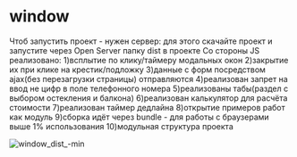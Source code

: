 # window
Чтоб запустить проект - нужен сервер:
для этого скачайте проект и запустите через Open Server папку dist в проекте
Со стороны JS реализовано:
1)всплытие по клику/таймеру модальных окон
2)закрытие их при клике на крестик/подложку
3)данные с форм посредством ajax(без перезагрузки страницы) отправляются
4)реализован запрет на ввод не цифр в поле телефонного номера
5)реализованы табы(раздел с выбором остекления и балкона)
6)реализован калькулятор для расчёта стоимости
7)реализован таймер дедлайна
8)открытие примеров работ как модуль
9)сборка идёт через bundle - для работы с браузерами выше 1% использования
10)модульная структура проекта 

![window_dist_-min](https://user-images.githubusercontent.com/84288756/199284449-faade87f-45ae-4f78-97a7-bd2c1bca6f7e.png)
